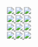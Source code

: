 <article class="md-content__inner md-typeset">
    <div class="row justify-content-center">
        <div class="col-md-auto">
                <div class="row">
                <a href="https://raw.githubusercontent.com/HASwitchPlate/openHASP-docs/master/docs/assets/images/builds/tabletop.jpg" data-toggle="lightbox" data-gallery="example-gallery" class="col-sm-4" data-title="<a href='https://www.thouters.be/HaspLvglBuild.html'>TFT Desktopstand</a> - front" data-footer="2.8&quot; LCD SKU: MSP2807">
                    <img src="../assets/images/builds/tabletop.jpg" class="img-fluid">
                </a>
                <a href="https://raw.githubusercontent.com/HASwitchPlate/openHASP-docs/master/docs/assets/images/builds/back.jpg" data-toggle="lightbox" data-gallery="example-gallery" class="col-sm-4" data-title="<a href='https://www.thouters.be/HaspLvglBuild.html'>TFT Desktopstand</a> - back" data-footer="2.8&quot; LCD SKU: MSP2807">
                    <img src="../assets/images/builds/back.jpg" class="img-fluid">
                </a>
                <a href="https://raw.githubusercontent.com/HASwitchPlate/openHASP-docs/master/docs/assets/images/builds/bottom.jpg" data-toggle="lightbox" data-gallery="example-gallery" class="col-sm-4" data-title="<a href='https://www.thouters.be/HaspLvglBuild.html'>TFT Desktopstand</a> - bottom" data-footer="TTGO T7 v1.4 Mini32">
                    <img src="../assets/images/builds/bottom.jpg" class="img-fluid">
                </a>
            </div>
                <div class="col-md-auto">
                <div class="row">
                <a href="https://raw.githubusercontent.com/HASwitchPlate/openHASP-docs/master/docs/assets/images/builds/desktop-stand-design.png" data-toggle="lightbox" data-gallery="example-gallery" class="col-sm-4" data-title="<a href='https://github.com/amauryverschooren/HASP-LVGL'>Desktop Build</a> - design" data-footer="By <a href='https://www.instagram.com/the_diy_project_be/'>Amaury V.</a> - available on <a href='https://www.thingiverse.com/thing:4773558'>Thingiverse</a>">
                    <img src="../assets/images/builds/desktop-stand-design.png" class="img-fluid">
                </a>
                <a href="https://raw.githubusercontent.com/HASwitchPlate/openHASP-docs/master/docs/assets/images/builds/desktop-stand-top.png" data-toggle="lightbox" data-gallery="example-gallery" class="col-sm-4" data-title="<a href='https://github.com/amauryverschooren/HASP-LVGL'>Desktop Build</a> - top" data-footer="By <a href='https://www.instagram.com/the_diy_project_be/'>Amaury V.</a> - Using Lolin TFT 2.4&quot; and TTGO T7 v1.4 Mini32"">
                    <img src="../assets/images/builds/desktop-stand-top.png" class="img-fluid">
                </a>
                <a href="https://raw.githubusercontent.com/HASwitchPlate/openHASP-docs/master/docs/assets/images/builds/desktop-stand-side.png" data-toggle="lightbox" data-gallery="example-gallery" class="col-sm-4" data-title="<a href='https://github.com/amauryverschooren/HASP-LVGL'>Desktop Build</a> - side" data-footer="By <a href='https://www.instagram.com/the_diy_project_be/'>Amaury V.</a> - Using Lolin TFT 2.4&quot; TTGO T7 v1.4 Mini32">
                    <img src="../assets/images/builds/desktop-stand-side.png" class="img-fluid">
                </a>
            </div>
            <div class="row">
                <a href="https://raw.githubusercontent.com/HASwitchPlate/openHASP-docs/master/docs/assets/images/builds/switchplate-us-0.png" data-toggle="lightbox" data-gallery="example-gallery" class="col-sm-4" data-title="US Switchplate 3D model" data-footer="Designed by Nurp">
                    <img src="../assets/images/builds/switchplate-us-0.png" class="img-fluid">
                </a>
                <a href="https://raw.githubusercontent.com/HASwitchPlate/openHASP-docs/master/docs/assets/images/builds/switchplate-us-1.png" data-toggle="lightbox" data-gallery="example-gallery" class="col-sm-4" data-title="US Switchplate" data-footer="Printing prototype">
                    <img src="../assets/images/builds/switchplate-us-1.png" class="img-fluid">
                </a>
                <a href="https://raw.githubusercontent.com/HASwitchPlate/openHASP-docs/master/docs/assets/images/builds/switchplate-us-2.png" data-toggle="lightbox" data-gallery="example-gallery" class="col-sm-4" data-title="Custom 3D build" data-footer="Lolin 2.4&quot; display with D1 mini">
                    <img src="../assets/images/builds/switchplate-us-2.png" class="img-fluid">
                </a>
            </div>
            <div class="row">
                <a href="../assets/images/builds/wallbox-us-0.png" data-toggle="lightbox" data-gallery="example-gallery" class="col-sm-4" data-title="US Switchbox 3D model" data-footer="Designed by Nurp">
                    <img src="../assets/images/builds/wallbox-us-0.png" class="img-fluid">
                </a>
                <a href="../assets/images/builds/wallbox-us-1.png" data-toggle="lightbox" data-gallery="example-gallery" class="col-sm-4" data-title="US Switchbox" data-footer="Lolin 2.4&quot; display with D1 mini">
                    <img src="../assets/images/builds/wallbox-us-1.png" class="img-fluid">
                </a>
                <a href="../assets/images/builds/wallbox-us-2.png" data-toggle="lightbox" data-gallery="example-gallery" class="col-sm-4" data-title="US Switchplate with motion sensor" data-footer="Lolin 2.4&quot; display with D1 mini">
                    <img src="../assets/images/builds/wallbox-us-2.png" class="img-fluid">
                </a>
            </div>
        </div>
    </div>
</article>



